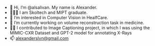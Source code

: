 - 🤗 Hi, I’m @alsalivan. My name is Alexander. 
- 👨🏼‍🎓 I am Skoltech and MIPT graduate.
- 👀 I’m interested in Computer Vision in HealfCare.
- 🧠 I’m currently working on volume reconstruction task in medicine.
- 💪🏼 I contributed to Image Captioning project, in which I was using the MIMIC-CXR Dataset and GPT-2 model for annotating X-Rays
- 📫  alexanderslvn@gmail.com

<!---
Alsalivan/Alsalivan is a ✨ special ✨ repository because its `README.md` (this file) appears on your GitHub profile.
You can click the Preview link to take a look at your changes.
--->
